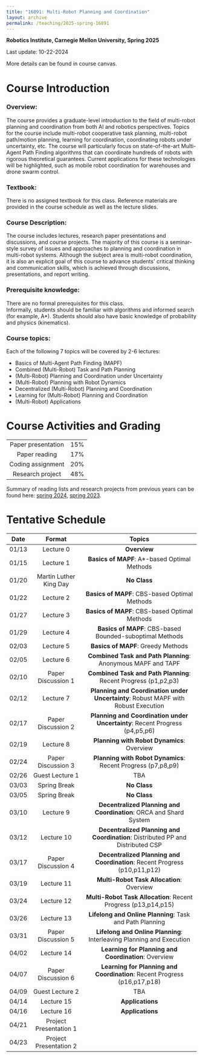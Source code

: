 ```yaml
---
title: "16891: Multi-Robot Planning and Coordination"
layout: archive
permalink: /teaching/2025-spring-16891
---
```

**Robotics Institute, Carnegie Mellon University, Spring 2025**

Last update: 10-22-2024

More details can be found in course canvas.

Course Introduction
======
### Overview:
The course provides a graduate-level introduction to the field of multi-robot planning and coordination from both AI and robotics perspectives. 
Topics for the course include multi-robot cooperative task planning, multi-robot path/motion planning, learning for coordination, coordinating robots under uncertainty, etc. 
The course will particularly focus on state-of-the-art Multi-Agent Path Finding algorithms that can coordinate hundreds of robots with rigorous theoretical guarantees. 
Current applications for these technologies will be highlighted, such as mobile robot coordination for warehouses and drone swarm control. 

### Textbook: 
There is no assigned textbook for this class. Reference materials are provided in the course schedule as well as the lecture slides.

### Course Description: 
The course includes lectures, research paper presentations and discussions, and course projects. 
The majority of this course is a seminar-style survey of issues and approaches to planning and coordination in multi-robot systems. 
Although the subject area is multi-robot coordination, it is also an explicit goal of this course to advance students' critical thinking and communication skills, which is achieved through discussions, presentations, and report writing. 

### Prerequisite knowledge: 
There are no formal prerequisites for this class.  
Informally, students should be familiar with algorithms and informed search (for example, A*). 
Students should also have basic knowledge of probability and physics (kinematics).

### Course topics: 
Each of the following 7 topics will be covered by 2-6 lectures:
- Basics of Multi-Agent Path Finding (MAPF)
- Combined (Multi-Robot) Task and Path Planning
- (Multi-Robot) Planning and Coordination under Uncertainty
- (Multi-Robot) Planning with Robot Dynamics
- Decentralized (Multi-Robot) Planning and Coordination
- Learning for (Multi-Robot) Planning and Coordination
- (Multi-Robot) Applications

Course Activities and Grading
======


|                    |     |
|:------------------:|:---:|
| Paper presentation | 15% |
|   Paper reading    | 17% |
| Coding assignment  | 20% |
|  Research project  | 48% |

Summary of reading lists and research projects from previous years can be found here: 
[spring 2024](https://jiaoyangli.me/teaching/2024-spring-16891), 
[spring 2023](https://jiaoyangli.me/teaching/2023-spring-16891).

Tentative Schedule
======

| Date  |         Format         |                                       Topics                                       |
|:-----:|:----------------------:|:----------------------------------------------------------------------------------:|
| 01/13 |       Lecture 0        |                                    **Overview**                                    |
| 01/15 |       Lecture 1        |                    **Basics of MAPF**: A*-based Optimal Methods                    |
| 01/20 | Martin Luther King Day |                                    **No Class**                                    |
| 01/22 |       Lecture 2        |                   **Basics of MAPF**: CBS-based Optimal Methods                    |
| 01/27 |       Lecture 3        |                   **Basics of MAPF**: CBS-based Optimal Methods                    |	 
| 01/29 |       Lecture 4        |              **Basics of MAPF**: CBS-based Bounded-suboptimal Methods              |
| 02/03 |       Lecture 5        |                         **Basics of MAPF**: Greedy Methods                         |
| 02/05 |       Lecture 6        |            **Combined Task and Path Planning**: Anonymous MAPF and TAPF            |
| 02/10 |   Paper Discussion 1   |          **Combined Task and Path Planning**: Recent Progress (p1,p2,p3)           |
| 02/12 |       Lecture 7        | **Planning and Coordination under Uncertainty**: Robust MAPF with Robust Execution |
| 02/17 |   Paper Discussion 2   |    **Planning and Coordination under Uncertainty**: Recent Progress (p4,p5,p6)     |
| 02/19 |       Lecture 8        |                     **Planning with Robot Dynamics**: Overview                     |
| 02/24 |   Paper Discussion 3   |            **Planning with Robot Dynamics**: Recent Progress (p7,p8,p9)            |
| 02/26 |    Guest Lecture 1     |                                        TBA                                         |
| 03/03 |      Spring Break      |                                    **No Class**                                    |
| 03/05 |      Spring Break      |                                    **No Class**                                    |
| 03/10 |       Lecture 9        |         **Decentralized Planning and Coordination**: ORCA and Shard System         |
| 03/12 |       Lecture 10       |  **Decentralized Planning and Coordination**: Distributed PP and Distributed CSP   |
| 03/17 |   Paper Discussion 4   |     **Decentralized Planning and Coordination**: Recent Progress (p10,p11,p12)     |
| 03/19 |       Lecture 11       |                     **Multi-Robot Task Allocation**: Overview                      |
| 03/24 |       Lecture 12       |           **Multi-Robot Task Allocation**: Recent Progress (p13,p14,p15)           |
| 03/26 |       Lecture 13       |              **Lifelong and Online Planning**: Task and Path Planning              |
| 03/31 |   Paper Discussion 5   |       **Lifelong and Online Planning**: Interleaving Planning and Execution        | 
| 04/02 |       Lecture 14       |                **Learning for Planning and Coordination**: Overview                |
| 04/07 |   Paper Discussion 6   |     **Learning for Planning and Coordination**: Recent Progress (p16,p17,p18)      |
| 04/09 |    Guest Lecture 2     |                                        TBA                                         | 
| 04/14 |       Lecture 15       |                                  **Applications**                                  |
| 04/16 |       Lecture 16       |                                  **Applications**                                  |                                           
| 04/21 | Project Presentation 1 |
| 04/23 | Project Presentation 2 |
